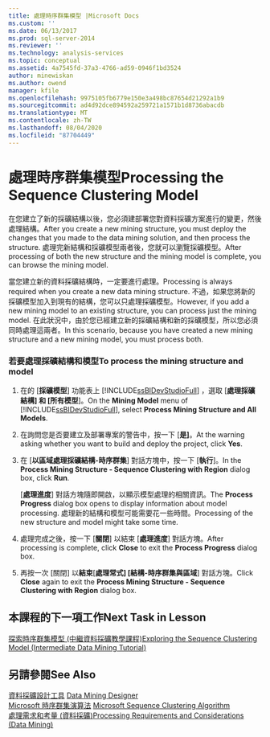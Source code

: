 ```yaml
---
title: 處理時序群集模型 |Microsoft Docs
ms.custom: ''
ms.date: 06/13/2017
ms.prod: sql-server-2014
ms.reviewer: ''
ms.technology: analysis-services
ms.topic: conceptual
ms.assetid: 4a7545fd-37a3-4766-ad59-0946f1bd3524
author: minewiskan
ms.author: owend
manager: kfile
ms.openlocfilehash: 9975105fb6779e150e3a498bc87654d21292a1b9
ms.sourcegitcommit: ad4d92dce894592a259721a1571b1d8736abacdb
ms.translationtype: MT
ms.contentlocale: zh-TW
ms.lasthandoff: 08/04/2020
ms.locfileid: "87704449"
---
```

# <a name="processing-the-sequence-clustering-model"></a><span data-ttu-id="ba51d-102">處理時序群集模型</span><span class="sxs-lookup"><span data-stu-id="ba51d-102">Processing the Sequence Clustering Model</span></span>
  <span data-ttu-id="ba51d-103">在您建立了新的採礦結構以後，您必須建部署您對資料採礦方案進行的變更，然後處理結構。</span><span class="sxs-lookup"><span data-stu-id="ba51d-103">After you create a new mining structure, you must deploy the changes that you made to the data mining solution, and then process the structure.</span></span> <span data-ttu-id="ba51d-104">處理完新結構和採礦模型兩者後，您就可以瀏覽採礦模型。</span><span class="sxs-lookup"><span data-stu-id="ba51d-104">After processing of both the new structure and the mining model is complete, you can browse the mining model.</span></span>  
  
 <span data-ttu-id="ba51d-105">當您建立新的資料採礦結構時，一定要進行處理。</span><span class="sxs-lookup"><span data-stu-id="ba51d-105">Processing is always required when you create a new data mining structure.</span></span> <span data-ttu-id="ba51d-106">不過，如果您將新的採礦模型加入到現有的結構，您可以只處理採礦模型。</span><span class="sxs-lookup"><span data-stu-id="ba51d-106">However, if you add a new mining model to an existing structure, you can process just the mining model.</span></span> <span data-ttu-id="ba51d-107">在此狀況中，由於您已經建立新的採礦結構和新的採礦模型，所以您必須同時處理這兩者。</span><span class="sxs-lookup"><span data-stu-id="ba51d-107">In this scenario, because you have created a new mining structure and a new mining model, you must process both.</span></span>  
  
### <a name="to-process-the-mining-structure-and-model"></a><span data-ttu-id="ba51d-108">若要處理採礦結構和模型</span><span class="sxs-lookup"><span data-stu-id="ba51d-108">To process the mining structure and model</span></span>  
  
1.  <span data-ttu-id="ba51d-109">在的 [**採礦模型**] 功能表上 [!INCLUDE[ssBIDevStudioFull](../includes/ssbidevstudiofull-md.md)] ，選取 [**處理採礦結構] 和 [所有模型**]。</span><span class="sxs-lookup"><span data-stu-id="ba51d-109">On the **Mining Model** menu of [!INCLUDE[ssBIDevStudioFull](../includes/ssbidevstudiofull-md.md)], select **Process Mining Structure and All Models**.</span></span>  
  
2.  <span data-ttu-id="ba51d-110">在詢問您是否要建立及部署專案的警告中，按一下 [**是]**。</span><span class="sxs-lookup"><span data-stu-id="ba51d-110">At the warning asking whether you want to build and deploy the project, click **Yes**.</span></span>  
  
3.  <span data-ttu-id="ba51d-111">在 [**以區域處理採礦結構-時序群集**] 對話方塊中，按一下 [**執行**]。</span><span class="sxs-lookup"><span data-stu-id="ba51d-111">In the **Process Mining Structure - Sequence Clustering with Region** dialog box, click **Run**.</span></span>  
  
     <span data-ttu-id="ba51d-112">[**處理進度**] 對話方塊隨即開啟，以顯示模型處理的相關資訊。</span><span class="sxs-lookup"><span data-stu-id="ba51d-112">The **Process Progress** dialog box opens to display information about model processing.</span></span> <span data-ttu-id="ba51d-113">處理新的結構和模型可能需要花一些時間。</span><span class="sxs-lookup"><span data-stu-id="ba51d-113">Processing of the new structure and model might take some time.</span></span>  
  
4.  <span data-ttu-id="ba51d-114">處理完成之後，按一下 [**關閉**] 以結束 [**處理進度**] 對話方塊。</span><span class="sxs-lookup"><span data-stu-id="ba51d-114">After processing is complete, click **Close** to exit the **Process Progress** dialog box.</span></span>  
  
5.  <span data-ttu-id="ba51d-115">再按一次 [關閉] 以**結束**[**處理常式] [結構-時序群集與區域**] 對話方塊。</span><span class="sxs-lookup"><span data-stu-id="ba51d-115">Click **Close** again to exit the **Process Mining Structure - Sequence Clustering with Region** dialog box.</span></span>  
  
## <a name="next-task-in-lesson"></a><span data-ttu-id="ba51d-116">本課程的下一項工作</span><span class="sxs-lookup"><span data-stu-id="ba51d-116">Next Task in Lesson</span></span>  
 [<span data-ttu-id="ba51d-117">探索時序群集模型 &#40;中繼資料採礦教學課程&#41;</span><span class="sxs-lookup"><span data-stu-id="ba51d-117">Exploring the Sequence Clustering Model &#40;Intermediate Data Mining Tutorial&#41;</span></span>](../../2014/tutorials/exploring-the-sequence-clustering-model-intermediate-data-mining-tutorial.md)  
  
## <a name="see-also"></a><span data-ttu-id="ba51d-118">另請參閱</span><span class="sxs-lookup"><span data-stu-id="ba51d-118">See Also</span></span>  
 <span data-ttu-id="ba51d-119">[資料採礦設計工具](../../2014/analysis-services/data-mining/data-mining-designer.md) </span><span class="sxs-lookup"><span data-stu-id="ba51d-119">[Data Mining Designer](../../2014/analysis-services/data-mining/data-mining-designer.md) </span></span>  
 <span data-ttu-id="ba51d-120">[Microsoft 時序群集演算法](../../2014/analysis-services/data-mining/microsoft-sequence-clustering-algorithm.md) </span><span class="sxs-lookup"><span data-stu-id="ba51d-120">[Microsoft Sequence Clustering Algorithm](../../2014/analysis-services/data-mining/microsoft-sequence-clustering-algorithm.md) </span></span>  
 [<span data-ttu-id="ba51d-121">處理需求和考量 (資料採礦)</span><span class="sxs-lookup"><span data-stu-id="ba51d-121">Processing Requirements and Considerations &#40;Data Mining&#41;</span></span>](../../2014/analysis-services/data-mining/processing-requirements-and-considerations-data-mining.md)  
  
  
